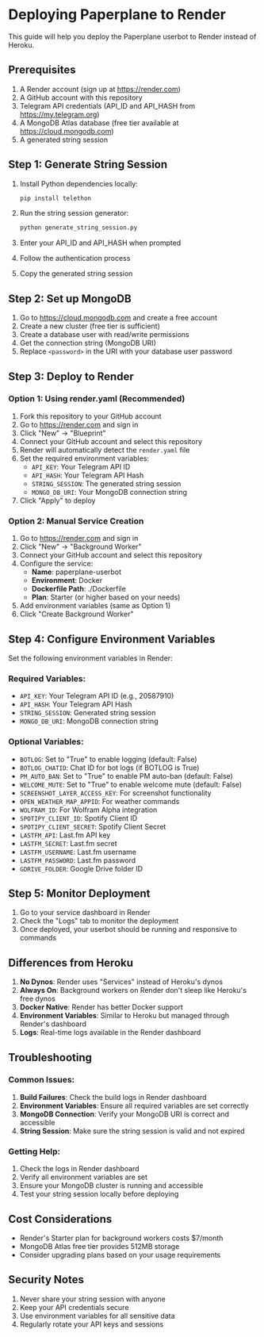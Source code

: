 # Deploying Paperplane to Render

This guide will help you deploy the Paperplane userbot to Render instead of Heroku.

## Prerequisites

1. A Render account (sign up at https://render.com)
2. A GitHub account with this repository
3. Telegram API credentials (API_ID and API_HASH from https://my.telegram.org)
4. A MongoDB Atlas database (free tier available at https://cloud.mongodb.com)
5. A generated string session

## Step 1: Generate String Session

1. Install Python dependencies locally:
   ```bash
   pip install telethon
   ```

2. Run the string session generator:
   ```bash
   python generate_string_session.py
   ```

3. Enter your API_ID and API_HASH when prompted
4. Follow the authentication process
5. Copy the generated string session

## Step 2: Set up MongoDB

1. Go to https://cloud.mongodb.com and create a free account
2. Create a new cluster (free tier is sufficient)
3. Create a database user with read/write permissions
4. Get the connection string (MongoDB URI)
5. Replace `<password>` in the URI with your database user password

## Step 3: Deploy to Render

### Option 1: Using render.yaml (Recommended)

1. Fork this repository to your GitHub account
2. Go to https://render.com and sign in
3. Click "New" → "Blueprint"
4. Connect your GitHub account and select this repository
5. Render will automatically detect the `render.yaml` file
6. Set the required environment variables:
   - `API_KEY`: Your Telegram API ID
   - `API_HASH`: Your Telegram API Hash
   - `STRING_SESSION`: The generated string session
   - `MONGO_DB_URI`: Your MongoDB connection string
7. Click "Apply" to deploy

### Option 2: Manual Service Creation

1. Go to https://render.com and sign in
2. Click "New" → "Background Worker"
3. Connect your GitHub account and select this repository
4. Configure the service:
   - **Name**: paperplane-userbot
   - **Environment**: Docker
   - **Dockerfile Path**: ./Dockerfile
   - **Plan**: Starter (or higher based on your needs)
5. Add environment variables (same as Option 1)
6. Click "Create Background Worker"

## Step 4: Configure Environment Variables

Set the following environment variables in Render:

### Required Variables:
- `API_KEY`: Your Telegram API ID (e.g., 20587910)
- `API_HASH`: Your Telegram API Hash
- `STRING_SESSION`: Generated string session
- `MONGO_DB_URI`: MongoDB connection string

### Optional Variables:
- `BOTLOG`: Set to "True" to enable logging (default: False)
- `BOTLOG_CHATID`: Chat ID for bot logs (if BOTLOG is True)
- `PM_AUTO_BAN`: Set to "True" to enable PM auto-ban (default: False)
- `WELCOME_MUTE`: Set to "True" to enable welcome mute (default: False)
- `SCREENSHOT_LAYER_ACCESS_KEY`: For screenshot functionality
- `OPEN_WEATHER_MAP_APPID`: For weather commands
- `WOLFRAM_ID`: For Wolfram Alpha integration
- `SPOTIPY_CLIENT_ID`: Spotify Client ID
- `SPOTIPY_CLIENT_SECRET`: Spotify Client Secret
- `LASTFM_API`: Last.fm API key
- `LASTFM_SECRET`: Last.fm secret
- `LASTFM_USERNAME`: Last.fm username
- `LASTFM_PASSWORD`: Last.fm password
- `GDRIVE_FOLDER`: Google Drive folder ID

## Step 5: Monitor Deployment

1. Go to your service dashboard in Render
2. Check the "Logs" tab to monitor the deployment
3. Once deployed, your userbot should be running and responsive to commands

## Differences from Heroku

1. **No Dynos**: Render uses "Services" instead of Heroku's dynos
2. **Always On**: Background workers on Render don't sleep like Heroku's free dynos
3. **Docker Native**: Render has better Docker support
4. **Environment Variables**: Similar to Heroku but managed through Render's dashboard
5. **Logs**: Real-time logs available in the Render dashboard

## Troubleshooting

### Common Issues:

1. **Build Failures**: Check the build logs in Render dashboard
2. **Environment Variables**: Ensure all required variables are set correctly
3. **MongoDB Connection**: Verify your MongoDB URI is correct and accessible
4. **String Session**: Make sure the string session is valid and not expired

### Getting Help:

1. Check the logs in Render dashboard
2. Verify all environment variables are set
3. Ensure your MongoDB cluster is running and accessible
4. Test your string session locally before deploying

## Cost Considerations

- Render's Starter plan for background workers costs $7/month
- MongoDB Atlas free tier provides 512MB storage
- Consider upgrading plans based on your usage requirements

## Security Notes

1. Never share your string session with anyone
2. Keep your API credentials secure
3. Use environment variables for all sensitive data
4. Regularly rotate your API keys and sessions